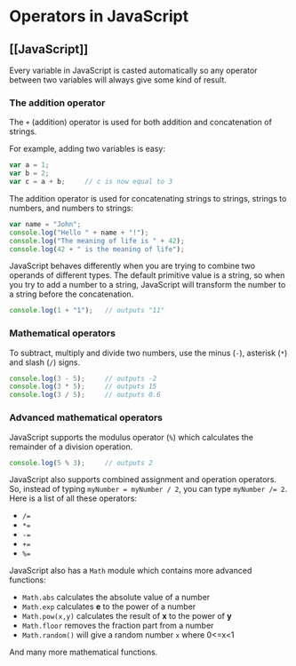 # Operators in JavaScript
[[JavaScript]]
---

Every variable in JavaScript is casted automatically so any operator between two variables will always give some kind of result.

### The addition operator

The `+` (addition) operator is used for both addition and concatenation of strings.

For example, adding two variables is easy:

```javascript
var a = 1;
var b = 2;
var c = a + b;     // c is now equal to 3
```

The addition operator is used for concatenating strings to strings, strings to numbers, and numbers to strings:

```javascript
var name = "John";
console.log("Hello " + name + "!");
console.log("The meaning of life is " + 42);
console.log(42 + " is the meaning of life");
```

JavaScript behaves differently when you are trying to combine two operands of different types. The default primitive value is a string, so when you try to add a number to a string, JavaScript will transform the number to a string before the concatenation.

```javascript
console.log(1 + "1");   // outputs "11"
```

### Mathematical operators

To subtract, multiply and divide two numbers, use the minus (`-`), asterisk (`*`) and slash (`/`) signs.

```javascript
console.log(3 - 5);     // outputs -2
console.log(3 * 5);     // outputs 15
console.log(3 / 5);     // outputs 0.6
```

### Advanced mathematical operators

JavaScript supports the modulus operator (`%`) which calculates the remainder of a division operation.

```javascript
console.log(5 % 3);     // outputs 2
```

JavaScript also supports combined assignment and operation operators. So, instead of typing `myNumber = myNumber / 2`, you can type `myNumber /= 2`. Here is a list of all these operators:

-   `/=`
-   `*=`
-   `-=`
-   `+=`
-   `%=`

JavaScript also has a `Math` module which contains more advanced functions:

-   `Math.abs` calculates the absolute value of a number
-   `Math.exp` calculates **e** to the power of a number
-   `Math.pow(x,y)` calculates the result of **x** to the power of **y**
-   `Math.floor` removes the fraction part from a number
-   `Math.random()` will give a random number `x` where 0<=x<1

And many more mathematical functions.